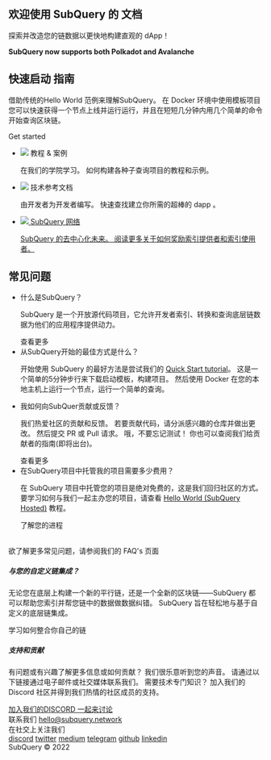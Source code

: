<link rel="stylesheet" href="/assets/style/welcome.css" as="style" />
<div class="top2Sections">
  <section class="welcomeWords">
    <div class="main">
      <div>
        <h2 class="welcomeTitle">欢迎使用 SubQuery 的 <span>文档</span></h2>
        <p>探索并改造您的链数据以更快地构建直观的 dApp！</p>
        <p><strong>SubQuery now supports both Polkadot and Avalanche</strong></p>
      </div>
    </div>
  </section>
  <section class="startSection main">
    <div>
      <h2 class="title">快速启动 <span>指南</span></h2>
      <p>借助传统的Hello World 范例来理解SubQuery。 在 Docker 环境中使用模板项目 您可以快速获得一个节点上线并运行运行，并且在短短几分钟内用几个简单的命令开始查询区块链。
      </p>
      <span class="button">
        <router-link :to="{path: '/quickstart/quickstart.html'}">
          <span>Get started</span>
        </router-link>
      </span>
    </div>
  </section>
</div>
<div class="main">
  <div>
    <ul class="list">
      <li>
        <router-link :to="{path: '/academy/tutorials_examples/introduction.html'}">
          <div>
            <img src="/assets/img/tutorialsIcon.svg" />
            <span>教程 & 案例</span>
            <p>在我们的学院学习。 如何构建各种子查询项目的教程和示例。</p>
          </div>
        </router-link>
      </li>
      <li>
        <router-link :to="{path: '/create/introduction.html'}">
          <div>
            <img src="/assets/img/docsIcon.svg" />
            <span>技术参考文档</span>
            <p>由开发者为开发者编写。 快速查找建立你所需的超棒的 dapp 。</p>
          </div>
        </router-link>
      </li>
      <li>
        <a href="https://static.subquery.network/whitepaper.pdf" target="_blank">
          <div>
            <img src="/assets/img/networkIcon.svg" />
            <span>SubQuery 网络</span>
            <p>SubQuery 的去中心化未来。 阅读更多关于如何奖励索引提供者和索引使用者。 </p>
          </div>
        </a>
      </li>
    </ul>
  </div>
</div>
<section class="faqSection main">
  <div>
    <h2 class="title">常见问题</h2>
    <ul class="faqList">
      <li>
        <div class="title">什么是SubQuery？</div>
        <div class="content">
          <p>SubQuery 是一个开放源代码项目，它允许开发者索引、转换和查询底层链数据为他们的应用程序提供动力。</p>
          <span class="more">
            <router-link :to="{path: '/faqs/faqs.html#what-is-subquery'}">查看更多</router-link>
          </span>
        </div>
      </li>
      <li>
        <div class="title">从SubQuery开始的最佳方式是什么？</div>
        <div class="content">
          <p>开始使用 SubQuery 的最好方法是尝试我们的 <a href="/quickstart/quickstart.html">Quick Start tutorial</a>。 这是一个简单的5分钟步行来下载启动模板，构建项目。 然后使用 Docker 在您的本地主机上运行一个节点，运行一个简单的查询。 </p>
        </div>
      </li>
      <li>
        <div class="title">我如何向SubQuer贡献或反馈？</div>
        <div class="content">
          <p>我们热爱社区的贡献和反馈。 若要贡献代码，请分派感兴趣的仓库并做出更改。 然后提交 PR 或 Pull 请求。 哦，不要忘记测试！ 你也可以查阅我们给贡献者的指南(即将出台)。 </p>
          <span class="more">
            <router-link :to="{path: '/faqs/faqs.html#what-is-the-best-way-to-get-started-with-subquery'}">查看更多</router-link>
          </span>
        </div>
      </li>
      <li>
        <div class="title">在SubQuery项目中托管我的项目需要多少费用？</div>
        <div class="content">
          <p>在 SubQuery 项目中托管您的项目是绝对免费的，这是我们回归社区的方式。 要学习如何与我们一起主办您的项目，请查看 <a href="/quickstart/quickstart.html">Hello World (SubQuery Hosted)</a> 教程。</p>
          <span class="more">
            <router-link :to="{path: '/run_publish/publish.html'}">了解您的进程</router-link>
          </span>
        </div>
      </li>
    </ul><br>
    欲了解更多常见问题，请参阅我们的 <router-link :to="{path: '/faqs/faqs.html'}">FAQ's</router-link> 页面    
  </div>
</section>
<section class="main">
  <div>
    <div class="lastIntroduce lastIntroduce_1">
        <h5>与您的自定义链集成？</h5>
        <p>无论您在底层上构建一个新的平行链，还是一个全新的区块链——SubQuery 都可以帮助您索引并帮您链中的数据做数据纠错。 SubQuery 旨在轻松地与基于自定义的底层链集成。</p>
        <span class="more">
          <router-link :to="{path: '/create/mapping.html#custom-substrate-chains'}">学习如何整合你自己的链</router-link>
        </span>
    </div>
    <div class="lastIntroduce lastIntroduce_2">
        <h5>支持和贡献</h5>
        <p>有问题或有兴趣了解更多信息或如何贡献？ 我们很乐意听到您的声音。 请通过以下链接通过电子邮件或社交媒体联系我们。 需要技术专门知识？ 加入我们的 Discord 社区并得到我们热情的社区成员的支持。 </p>
        <a class="more" target="_blank" href="https://discord.com/invite/subquery">加入我们的DISCORD 一起来讨论</a>
    </div>
    </div>
</section>
<section class="main connectSection">
  <div class="email">
    <span>联系我们</span>
    <a href="mailto:hello@subquery.network">hello@subquery.network</a>
  </div>
  <div>
    <div>在社交上关注我们</div>
    <div class="connectWay">
      <a href="https://discord.com/invite/78zg8aBSMG" target="_blank" class="connectDiscord">discord</a>
      <a href="https://twitter.com/subquerynetwork" target="_blank" class="connectTwitter">twitter</a>
      <a href="https://medium.com/@subquery" target="_blank" class="connectMedium">medium</a>
      <a href="https://t.me/subquerynetwork" target="_blank" class="connectTelegram">telegram</a>
      <a href="https://github.com/OnFinality-io/subql" target="_blank" class="connectGithub">github</a>
      <a href="https://matrix.to/#/#subquery:matrix.org" target="_blank" class="connectMatrix"></a>
      <a href="https://www.linkedin.com/company/subquery" target="_blank" class="connectLinkedin">linkedin</a>
    </div>
  </div>
</section>
</div> </div>
<div class="footer">
  <div class="main"><div>SubQuery © 2022</div></div>
</div>
<script charset="utf-8" src="/assets/js/welcome.js"></script>

